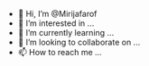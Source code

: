 - 👋 Hi, I’m @Mirijafarof
- 👀 I’m interested in ...
- 🌱 I’m currently learning ...
- 💞️ I’m looking to collaborate on ...
- 📫 How to reach me ...

<!---
Mirijafarof/Mirijafarof is a ✨ special ✨ repository because its `README.md` (this file) appears on your GitHub profile.
You can click the Preview link to take a look at your changes.
--->
